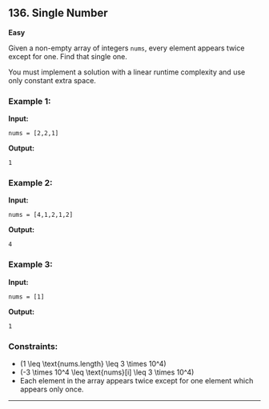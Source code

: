 

## 136. Single Number
**Easy**

Given a non-empty array of integers `nums`, every element appears twice except for one. Find that single one.

You must implement a solution with a linear runtime complexity and use only constant extra space.

### Example 1:
**Input:**  
```plaintext
nums = [2,2,1]
```
**Output:**  
```plaintext
1
```

### Example 2:
**Input:**  
```plaintext
nums = [4,1,2,1,2]
```
**Output:**  
```plaintext
4
```

### Example 3:
**Input:**  
```plaintext
nums = [1]
```
**Output:**  
```plaintext
1
```

### Constraints:
- \(1 \leq \text{nums.length} \leq 3 \times 10^4\)
- \(-3 \times 10^4 \leq \text{nums}[i] \leq 3 \times 10^4\)
- Each element in the array appears twice except for one element which appears only once.

--- 
